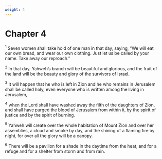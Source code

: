 ```yaml
---
weight: 4
---
```


# Chapter 4

<sup>1</sup> Seven women shall take hold of one man in that day, saying, “We will eat our own bread, and wear our own clothing. Just let us be called by your name. Take away our reproach.” 

<sup>2</sup> In that day, Yahweh’s branch will be beautiful and glorious, and the fruit of the land will be the beauty and glory of the survivors of Israel. 

<sup>3</sup> It will happen that he who is left in Zion and he who remains in Jerusalem shall be called holy, even everyone who is written among the living in Jerusalem, 

<sup>4</sup> when the Lord shall have washed away the filth of the daughters of Zion, and shall have purged the blood of Jerusalem from within it, by the spirit of justice and by the spirit of burning. 

<sup>5</sup> Yahweh will create over the whole habitation of Mount Zion and over her assemblies, a cloud and smoke by day, and the shining of a flaming fire by night, for over all the glory will be a canopy. 

<sup>6</sup> There will be a pavilion for a shade in the daytime from the heat, and for a refuge and for a shelter from storm and from rain. 


